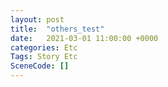 ```yaml
---
layout: post
title:  "others_test"
date:   2021-03-01 11:00:00 +0000
categories: Etc
Tags: Story Etc
SceneCode: []
---
```

